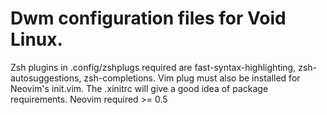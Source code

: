 # Dwm configuration files for Void Linux.

Zsh plugins in .config/zshplugs required are fast-syntax-highlighting, zsh-autosuggestions, zsh-completions.
Vim plug must also be installed for Neovim's init.vim. The .xinitrc will give a good idea of package requirements.
Neovim required >= 0.5
